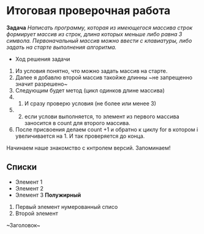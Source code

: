 # Итоговая проверочная работа

**Задача**
*Написать программу, которая из имеющегося массива строк формирует массив из строк, длина которых меньше либо равна 3 символа. Первоначальный массив можно ввести с клавиатуры, либо задать на старте выполнения алгоритма.*

* Ход решения задачи
1. Из условия понятно, что можно задать массив на старте.
2. Далее я добавлю второй массив такойже длинны ~не запрещенно значит разрешено~
3. Следующим будет метод (цикл одинков длине массива)
3. 1. И сразу проверю условия (не более или менее 3)
3. 2. если услови выполняется, то элемент из первого массива заносится в count для второго массива.
4. После присвоения делаем count +1 и обратно к циклу for в котором i увеличивается на 1. И так проверяется до конца.


Начинаем наше знакомство с кнтролем версий. Запоминаем!

## Списки

* Элемент 1
* Элемент 2
* Элемент 3
**Полужирный**



1. Первый элемент нумерованный списо
2. Второй элемент

~Заголовок~
